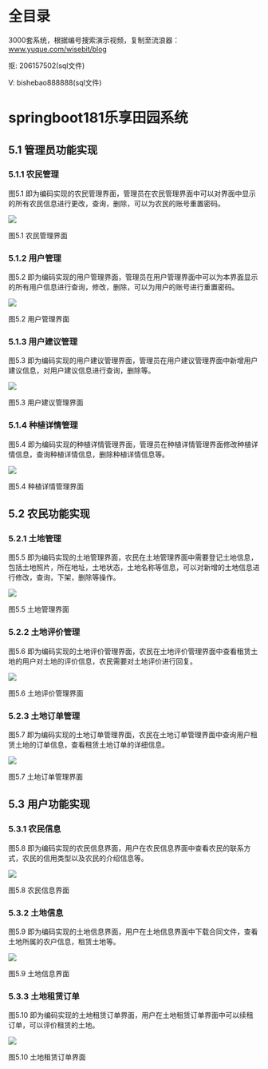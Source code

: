 # 全目录

3000套系统，根据编号搜索演示视频，复制至流浪器：www.yuque.com/wisebit/blog


<p>抠: 206157502(sql文件)</p>
<p>V: bishebao888888(sql文件)</p>



# springboot181乐享田园系统

## 5.1 管理员功能实现
### 5.1.1 农民管理
图5.1 即为编码实现的农民管理界面，管理员在农民管理界面中可以对界面中显示的所有农民信息进行更改，查询，删除，可以为农民的账号重置密码。

![](/md/blog.016.png)

图5.1 农民管理界面
### 5.1.2 用户管理
图5.2 即为编码实现的用户管理界面，管理员在用户管理界面中可以为本界面显示的所有用户信息进行查询，修改，删除，可以为用户的账号进行重置密码。

![](/md/blog.017.png)

图5.2 用户管理界面
### 5.1.3 用户建议管理
图5.3 即为编码实现的用户建议管理界面，管理员在用户建议管理界面中新增用户建议信息，对用户建议信息进行查询，删除等。

![](/md/blog.018.png)

图5.3 用户建议管理界面
### 5.1.4 种植详情管理
图5.4 即为编码实现的种植详情管理界面，管理员在种植详情管理界面修改种植详情信息，查询种植详情信息，删除种植详情信息等。

![](/md/blog.019.png)

图5.4 种植详情管理界面
## 5.2 农民功能实现
### 5.2.1 土地管理
图5.5 即为编码实现的土地管理界面，农民在土地管理界面中需要登记土地信息，包括土地照片，所在地址，土地状态，土地名称等信息，可以对新增的土地信息进行修改，查询，下架，删除等操作。

![](/md/blog.020.png)

图5.5 土地管理界面
### 5.2.2 土地评价管理
图5.6 即为编码实现的土地评价管理界面，农民在土地评价管理界面中查看租赁土地的用户对土地的评价信息，农民需要对土地评价进行回复。

![](/md/blog.021.png)

图5.6 土地评价管理界面
### 5.2.3 土地订单管理
图5.7 即为编码实现的土地订单管理界面，农民在土地订单管理界面中查询用户租赁土地的订单信息，查看租赁土地订单的详细信息。

![](/md/blog.022.png)

图5.7 土地订单管理界面
## 5.3 用户功能实现
### 5.3.1 农民信息
图5.8 即为编码实现的农民信息界面，用户在农民信息界面中查看农民的联系方式，农民的信用类型以及农民的介绍信息等。

![](/md/blog.023.png)

图5.8 农民信息界面
### 5.3.2 土地信息
图5.9 即为编码实现的土地信息界面，用户在土地信息界面中下载合同文件，查看土地所属的农户信息，租赁土地等。

![](/md/blog.024.png)

图5.9 土地信息界面
### 5.3.3 土地租赁订单
图5.10 即为编码实现的土地租赁订单界面，用户在土地租赁订单界面中可以续租订单，可以评价租赁的土地。

![](/md/blog.025.png)

图5.10 土地租赁订单界面





